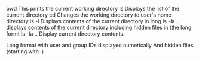 pwd
This prints the current working directory
ls
Displays the list of the current directory
cd
Changes the working directory to user's home directory
ls -l
Displays contents of the current directory in long
ls -la ..
displays contents of the current directory including hidden files in tthe long formt
ls -la ..
Display current directory contents.

Long format
with user and group IDs displayed numerically
And hidden files (starting with .)
